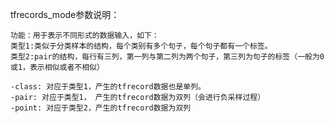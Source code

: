 tfrecords_mode参数说明：
  
    功能：用于表示不同形式的数据输入，如下：
    类型1:类似于分类样本的结构，每个类别有多个句子，每个句子都有一个标签。
    类型2:pair的结构，每行有三列，第一列与第二列为两个句子，第三列为句子的标签（一般为0或1，表示相似或者不相似）

    -class: 对应于类型1，产生的tfrecord数据也是单列。
    -pair: 对应于类型1， 产生的tfrecord数据为双列（会进行负采样过程）
    -point: 对应于类型2，产生的tfrecord数据为双列
    
